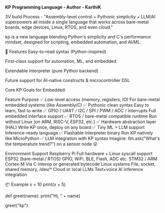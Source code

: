 **KP Programming Language - Author - KarthiK**

3V build Process -  "Assembly-level control + Pythonic simplicity + LLM/AI superpowers all inside a single language that works across bare-metal boards, edge devices, Linux, RTOS, and even cloud."

kp is a new language blending Python's simplicity and C's performance mindset, designed for scripting, embedded automation, and AI/ML.

🚀 Features
Easy-to-read syntax (Python-inspired)

First-class support for automation, ML, and embedded

Extendable interpreter (pure Python backend)

Future support for AI-native constructs & microcontroller DSL

Core KP Goals for Embedded:

Feature Purpose ✅ Low-level access (memory, registers, IO) For bare-metal embedded systems (like Assembly/C) ✅ Pythonic clean syntax Easy to learn, fast to write ✅ GPIO / UART / I2C / SPI / PWM / ADC / Interrupts Full embedded interface support ✅ RTOS / bare-metal compatible runtime Run without Linux (on ARM, RISC-V, ESP32, etc.) ✅ Hardware abstraction layer (HAL) Write KP once, deploy on any board ✅ Tiny ML + LLM support Inference-ready language ✅ Flashable interpreter binary Run KP natively like MicroPython ✅ LLM integration with KP syntax Imagine: llm.ask("What's the temperature trend?") on a sensor node 😮

Environment Support Raspberry Pi Full hardware + Linux syscall support ESP32 (bare-metal / RTOS) GPIO, WiFi, BLE, Flash, ADC etc. STM32 / ARM Cortex-M Via C interop or generated bytecode Linux systems File, socket, shared memory, /dev/* Cloud or local LLMs Text+voice AI inference integration

📦 Example
x = 10
print(x + 5)

def greet(name):
    print("Hi, " + name)

greet("kp")

